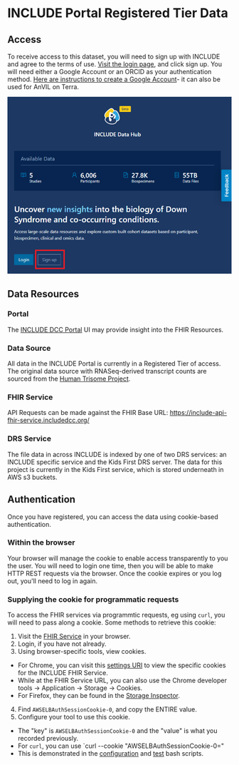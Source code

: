 # INCLUDE Portal Registered Tier Data

## Access
To receive access to this dataset, you will need to sign up with INCLUDE and agree to the terms of use. [Visit the login page](https://portal.includedcc.org/login), and click sign up. You will need either a Google Account or an ORCID as your authentication method. [Here are instructions to create a Google Account](https://support.google.com/accounts/answer/27441?hl=en)- it can also be used for AnVIL on Terra.

 ![INCLUDE login page with sign up highlighted](img/include_sign_up.png)

## Data Resources

### Portal
The [INCLUDE DCC Portal](https://portal.includedcc.org/) UI may provide insight into the FHIR Resources.

### Data Source
All data in the INCLUDE Portal is currently in a Registered Tier of access. The original data source with RNASeq-derived transcript counts are sourced from the [Human Trisome Project](http://www.trisome.org/). 

### FHIR Service
API Requests can be made against the FHIR Base URL: https://include-api-fhir-service.includedcc.org/ 

### DRS Service
The file data in across INCLUDE is indexed by one of two DRS services: an INCLUDE specific service and the Kids First DRS server. The data for this project is currently in the Kids First service, which is stored underneath in AWS s3 buckets.

## Authentication
Once you have registered, you can access the data using cookie-based authentication.

### Within the browser
Your browser will manage the cookie to enable access transparently to you the user. You will need to login one time, then you will be able to make HTTP REST requests via the browser. Once the cookie expires or you log out, you'll need to log in again.

### Supplying the cookie for programmatic requests
To access the FHIR services via programmtic requests, eg using `curl`, you will need to pass along a cookie. Some methods to retrieve this cookie:
1. Visit the [FHIR Service](https://include-api-fhir-service.includedcc.org/) in your browser.
2. Login, if you have not already.
3. Using browser-specific tools, view cookies. 
- For Chrome, you can visit this [settings URI](chrome://settings/cookies/detail?site=include-api-fhir-service.includedcc.org) to view the specific cookies for the INCLUDE FHIR Service.
- While at the FHIR Service URL, you can also use the Chrome developer tools -> Application -> Storage -> Cookies.
- For Firefox, they can be found in the [Storage Inspector](https://firefox-source-docs.mozilla.org/devtools-user/storage_inspector/index.html).
4. Find `AWSELBAuthSessionCookie-0`, and copy the ENTIRE value. 
5. Configure your tool to use this cookie.
- The "key" is `AWSELBAuthSessionCookie-0` and the "value" is what you recorded previously.
- For `curl`, you can use `curl --cookie "AWSELBAuthSessionCookie-0=<your cookie here>"
- This is demonstrated in the [configuration](config/include.sh) and [test](tests/include_test.sh) bash scripts.

